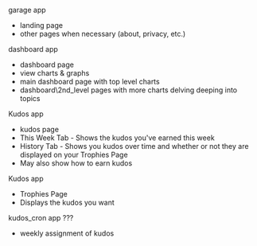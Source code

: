 garage app
  - landing page
  - other pages when necessary (about, privacy, etc.)

dashboard app
  - dashboard page
  - view charts & graphs
  - main dashboard page with top level charts
  - dashboard\2nd_level pages with more charts delving deeping into topics

Kudos app
  - kudos page
  - This Week Tab - Shows the kudos you've earned this week
  - History Tab - Shows you kudos over time and whether or not they are displayed on your Trophies Page
  - May also show how to earn kudos

Kudos app
  - Trophies Page
  - Displays the kudos you want

kudos_cron app ???
  - weekly assignment of kudos
